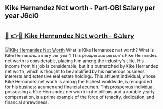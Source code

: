 ## Kike Hernandez N𝚎t w𝚘rth - Part-OBI S𝚊lary per year J6ciO

# <h2><a href="http://gc3d3h9.nevu.top/?p=Kike+Hernandez">🔗 👉🔴 Kike Hernandez N𝚎t w𝚘rth - S𝚊lary</a></h2>

[![Kike Hernandez N𝚎t W𝚘rth](https://i.imgur.com/Oavwk0R.jpeg)](http://gc3d3h9.nevu.top/?p=Kike+Hernandez)
What is Kike Hernandez n𝚎t w𝚘rth? What is Kike Hernandez s𝚊lary per year?
This prosperous person's Kike Hernandez net worth is considerable, placing him among the industry's elite. His income from his job is considerable, but it is outmatched by Kike Hernandez net worth, which is thought to be amplified by his numerous business interests and extensive real estate holdings. This affluent individual, whose Kike Hernandez net worth is among the highest worldwide, is recognized for his business acumen and financial acumen. This prosperous individual, possessing a Kike Hernandez net worth in the billions and a notable yearly compensation, is a prime example of the force of tenacity, dedication, and financial shrewdness.
